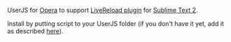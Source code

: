 UserJS for [Opera](http://www.opera.com/) to support [LiveReload plugin](https://github.com/dz0ny/LiveReload-sublimetext2) for [Sublime Text 2](http://www.sublimetext.com/2).

Install by putting script to your UserJS folder (if you don't have it yet, add it as described [here](http://www.opera.com/docs/userjs/using/#writingscripts)).